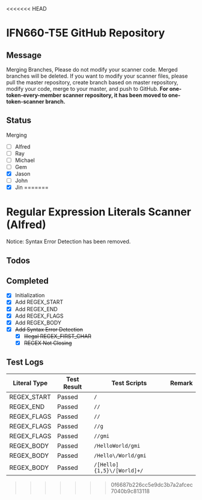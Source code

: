 <<<<<<< HEAD
# IFN660-T5E GitHub Repository

## Message
Merging Branches, Please do not modify your scanner code. 
Merged branches will be deleted. 
If you want to modify your scanner files, please pull the master repository, create branch based on master repository, modify your code, merge to your master, and push to GitHub.
**For one-token-every-member scanner repository, it has been moved to one-token-scanner branch.**

## Status
Merging
- [ ] Alfred
- [ ] Ray
- [ ] Michael
- [ ] Gem
- [x] Jason
- [ ] John
- [x] Jin
=======
# Regular Expression Literals Scanner (Alfred)
Notice: Syntax Error Detection has been removed. 

## Todos

## Completed
- [x] Initialization
- [x] Add REGEX_START
- [x] Add REGEX_END
- [x] Add REGEX_FLAGS
- [x] Add REGEX_BODY
- [x] ~~Add Syntax Error Detection~~
	- [x] ~~Illegal REGEX_FIRST_CHAR~~
	- [x] ~~REGEX Not Closing~~

## Test Logs
Literal Type | Test Result | Test Scripts | Remark
--- | --- | --- | ---
REGEX_START | Passed | `/` | 
REGEX_END | Passed | `//` | 
REGEX_FLAGS | Passed | `//` | 
REGEX_FLAGS | Passed | `//g` | 
REGEX_FLAGS | Passed | `//gmi` | 
REGEX_BODY | Passed | `/HelloWorld/gmi` | 
REGEX_BODY | Passed | `/Hello\/World/gmi` | 
REGEX_BODY | Passed | `/[Hello]{1,5}\/[World]+/` | 
>>>>>>> 0f6687b226cc5e9dc3b7a2afcec7040b9c813118
